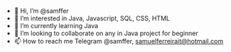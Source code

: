 - 👋 Hi, I’m @samffer
- 👀 I’m interested in Java, Javascript, SQL, CSS, HTML
- 🌱 I’m currently learning Java
- 💞️ I’m looking to collaborate on any in Java project for beginner
- 📫 How to reach me Telegram @samffer, samuelferreirait@hotmail.com

<!---
samffer/samffer is a ✨ special ✨ repository because its `README.md` (this file) appears on your GitHub profile.
You can click the Preview link to take a look at your changes.
--->
